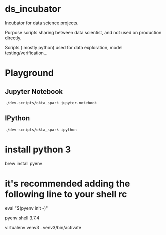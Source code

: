 # ds_incubator
Incubator for data science projects.

Purpose scripts sharing between data scientist, and not used on production directly. 

Scripts ( mostly python) used for data exploration, model testing/verification...

# Playground
## Jupyter Notebook

```shell
./dev-scripts/okta_spark jupyter-notebook
```

## IPython

```shell
./dev-scripts/okta_spark ipython
```


# install python 3
brew install pyenv
# it's recommended adding the following line to your shell rc
eval "$(pyenv init -)"

pyenv shell 3.7.4

virtualenv venv3
. venv3/bin/activate
